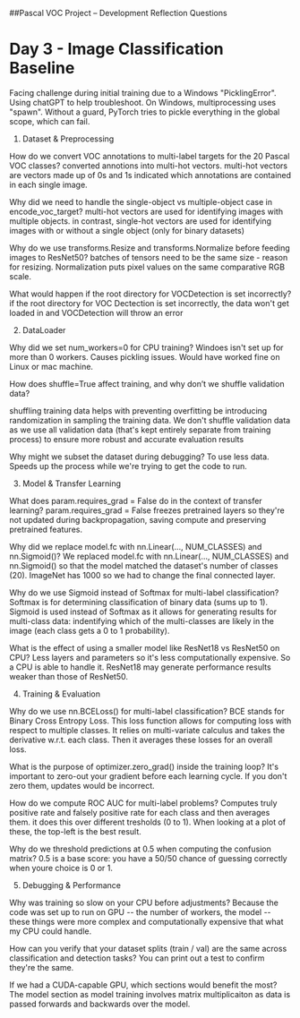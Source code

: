 ##Pascal VOC Project – Development Reflection Questions
# Day 3 - Image Classification Baseline

Facing challenge during initial training due to a Windows "PicklingError". Using chatGPT to help troubleshoot. On Windows, multiprocessing uses "spawn". Without a guard, PyTorch tries to pickle everything in the global scope, which can fail.

1. Dataset & Preprocessing

How do we convert VOC annotations to multi-label targets for the 20 Pascal VOC classes?
converted annotions into multi-hot vectors. multi-hot vectors are vectors made up of 0s and 1s indicated which annotations are contained in each single image.

Why did we need to handle the single-object vs multiple-object case in encode_voc_target?
multi-hot vectors are used for identifying images with multiple objects. in contrast, single-hot vectors are used for identifying images with or without a single object (only for binary datasets)

Why do we use transforms.Resize and transforms.Normalize before feeding images to ResNet50?
batches of tensors need to be the same size - reason for resizing. Normalization puts pixel values on the same comparative RGB scale. 

What would happen if the root directory for VOCDetection is set incorrectly?
if the root directory for VOC Dectection is set incorrectly, the data won't get loaded in and VOCDetection will throw an error

2. DataLoader

Why did we set num_workers=0 for CPU training?
Windoes isn't set up for more than 0 workers. Causes pickling issues. Would have worked fine on Linux or mac machine.  

How does shuffle=True affect training, and why don’t we shuffle validation data?

shuffling training data helps with preventing overfitting be introducing randomization in sampling the training data. We don't shuffle validation data as we use all validation data (that's kept entirely separate from training process) to ensure more robust and accurate evaluation results

Why might we subset the dataset during debugging?
To use less data. Speeds up the process while we're trying to get the code to run.

3. Model & Transfer Learning

What does param.requires_grad = False do in the context of transfer learning?
param.requires_grad = False freezes pretrained layers so they're not updated during backpropagation, saving compute and preserving pretrained features. 

Why did we replace model.fc with nn.Linear(..., NUM_CLASSES) and nn.Sigmoid()?
We replaced model.fc with nn.Linear(..., NUM_CLASSES) and nn.Sigmoid() so that the model matched the dataset's number of classes (20). ImageNet has 1000 so we had to change the final connected layer.

Why do we use Sigmoid instead of Softmax for multi-label classification?
Softmax is for determining classification of binary data (sums up to 1). Sigmoid is used instead of Softmax as it allows for generating results for multi-class data: indentifying which of the multi-classes are likely in the image (each class gets a 0 to 1 probability).

What is the effect of using a smaller model like ResNet18 vs ResNet50 on CPU?
Less layers and parameters so it's less computationally expensive. So a CPU is able to handle it. ResNet18 may generate performance results weaker than those of ResNet50.

4. Training & Evaluation

Why do we use nn.BCELoss() for multi-label classification?
BCE stands for Binary Cross Entropy Loss. This loss function allows for computing loss with respect to multiple classes. It relies on multi-variate calculus and takes the derivative w.r.t. each class. Then it averages these losses for an overall loss.

What is the purpose of optimizer.zero_grad() inside the training loop?
It's important to zero-out your gradient before each learning cycle. If you don't zero them, updates would be incorrect.

How do we compute ROC AUC for multi-label problems?
Computes truly positive rate and falsely positive rate for each class and then averages them. it does this over different tresholds (0 to 1). When looking at a plot of these, the top-left is the best result.

Why do we threshold predictions at 0.5 when computing the confusion matrix?
0.5 is a base score: you have a 50/50 chance of guessing correctly when youre choice is 0 or 1.

5. Debugging & Performance

Why was training so slow on your CPU before adjustments?
Because the code was set up to run on GPU -- the number of workers, the model -- these things were more complex and computationally expensive that what my CPU could handle.

How can you verify that your dataset splits (train / val) are the same across classification and detection tasks?
You can print out a test to confirm they're the same.

If we had a CUDA-capable GPU, which sections would benefit the most?
The model section as model training involves matrix multiplicaiton as data is passed forwards and backwards over the model.